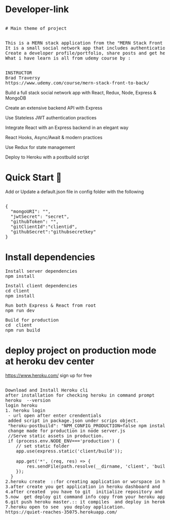 # Developer-link
<pre><span class="pl-c1"></span>
# Main theme of project 
</pre>
<pre><span class="pl-c1"></span>
This is a MERN stack application from the "MERN Stack Front To Back" course on Udemy. 
It is a small social network app that includes authentication, profiles and forum posts.
Create a developer profile/portfolio, share posts and get help from other developers
What i have learn is all from udemy course by :
</pre>
<pre><span class="pl-c1"></span>
INSTRUCTOR
Brad Traversy
https://www.udemy.com/course/mern-stack-front-to-back/
</pre>
Build a full stack social network app with React, Redux, Node, Express &amp; MongoDB

Create an extensive backend API with Express

Use Stateless JWT authentication practices

Integrate React with an Express backend in an elegant way

React Hooks, Async/Await &amp; modern practices

Use Redux for state management

Deploy to Heroku with a postbuild script

# Quick Start 🚀

Add or Update a default.json file in config folder with the following
<pre><span class="pl-c1"></span>
{
  "mongoURI": "<your_mongoDB_Atlas_uri_with_credentials>",
  "jwtSecret": "secret",
  "githubToken": "<yoursecrectaccesstoken>",
  "gitClientId":"clientid", 
  "githubSecret":"githubsecretkey"
}
</pre>

# Install dependencies
<pre><span class="pl-c1"></span>Install server dependencies
npm install</pre>

<pre><span class="pl-c1"></span>Install client dependencies
cd client
npm install</pre>

<pre><span class="pl-c1"></span>Run both Express & React from root
npm run dev
</pre>

<pre><span class="pl-c1"></span>Build for production
cd  client
npm run build
</pre>

# deploy project on production mode at heroku dev center
https://www.heroku.com/
sign up for free
<pre><span class="pl-c1"></span>
Download and Install Heroku cli
after installation for checking heroku in command prompt 
heroku  --version
login heroku 
1. heroku login
 - url open after enter crendentials
 added script in package.json under scrips object.
 "heroku-postbuild": "NPM_CONFIG_PRODUCTION=false npm install --prefix client && npm run build --prefix client"
 change made for production in node server.js
 //Serve static assets in production.
 if (process.env.NODE_ENV==='production') {
    // set static folder
    app.use(express.static('client/build'));
    
    app.get('*', (req, res) => {
        res.sendFile(path.resolve(__dirname, 'client', 'build', 'index.html'))
    });
  }
2.heroku create  ::for creating application or worspace in heroku
3.after create you get application in heroku dashboard and  click on last generated application.
4.after created  you have to git  initialize repository and  add all  file in respective repo.
5.now  get deploy git command info copy from your heroku application and paste in your  application root. 
6.git push heroku master.:: it compiles  and deploy in heroku application.
7.heroku open to see  you deploy application.
https://quiet-reaches-35075.herokuapp.com/

</pre>

